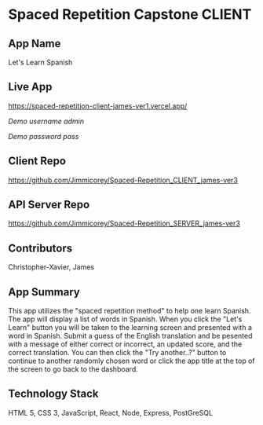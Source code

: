 # Spaced Repetition Capstone CLIENT
## App Name
Let's Learn Spanish

## Live App
https://spaced-repetition-client-james-ver1.vercel.app/

*Demo username
admin*

*Demo password
pass*

## Client Repo
https://github.com/Jimmicorey/Spaced-Repetition_CLIENT_james-ver3

## API Server Repo
https://github.com/Jimmicorey/Spaced-Repetition_SERVER_james-ver3

## Contributors
Christopher-Xavier, James

## App Summary
This app utilizes the "spaced repetition method" to help one learn Spanish. 
The app will display a list of words in Spanish. 
When you click the "Let's Learn" button you will be taken to the learning screen and presented with a word in Spanish. 
Submit a guess of the English translation and be pesented with a message of either correct or incorrect, an updated score, and the correct translation.
You can then click the "Try another..?" button to continue to another randomly chosen word or click the app title at the top of the screen to go back to the dashboard.

## Technology Stack
HTML 5, CSS 3, JavaScript, React,
Node, Express, PostGreSQL
